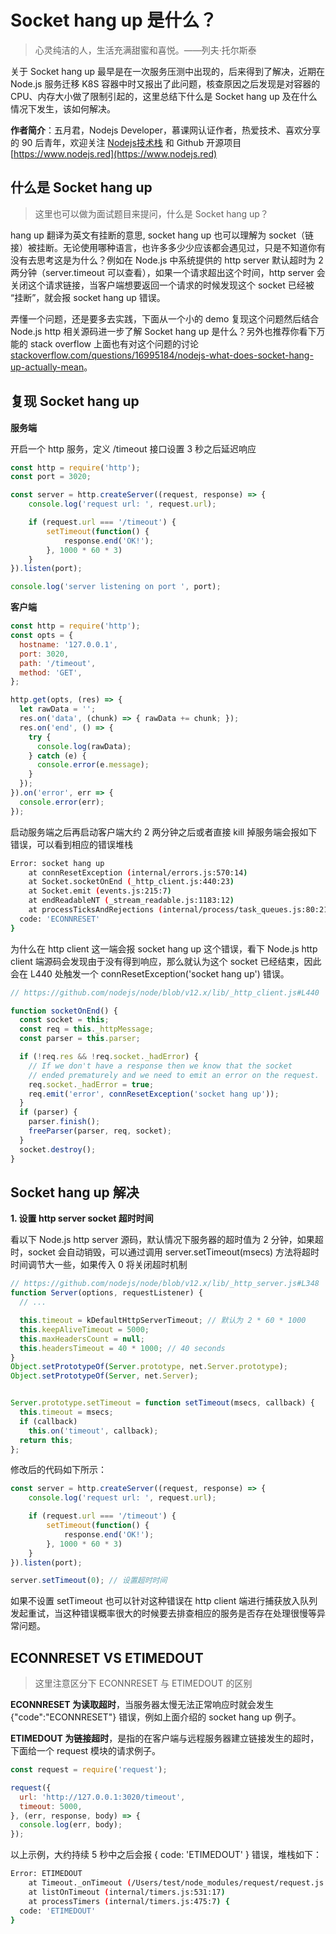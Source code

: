 # Socket hang up 是什么？

> 心灵纯洁的人，生活充满甜蜜和喜悦。——列夫·托尔斯泰

关于 Socket hang up 最早是在一次服务压测中出现的，后来得到了解决，近期在 Node.js 服务迁移 K8S 容器中时又报出了此问题，核查原因之后发现是对容器的 CPU、内存大小做了限制引起的，这里总结下什么是 Socket hang up 及在什么情况下发生，该如何解决。

**作者简介**：五月君，Nodejs Developer，慕课网认证作者，热爱技术、喜欢分享的 90 后青年，欢迎关注 [Nodejs技术栈](https://nodejsred.oss-cn-shanghai.aliyuncs.com/node_roadmap_wx.jpg?x-oss-process=style/may) 和 Github 开源项目 [https://www.nodejs.red](https://www.nodejs.red)

## 什么是 Socket hang up

> 这里也可以做为面试题目来提问，什么是 Socket hang up？

hang up 翻译为英文有挂断的意思, socket hang up 也可以理解为 socket（链接）被挂断。无论使用哪种语言，也许多多少少应该都会遇见过，只是不知道你有没有去思考这是为什么？例如在 Node.js 中系统提供的 http server 默认超时为 2 两分钟（server.timeout 可以查看），如果一个请求超出这个时间，http server 会关闭这个请求链接，当客户端想要返回一个请求的时候发现这个 socket 已经被 “挂断”，就会报 socket hang up 错误。

弄懂一个问题，还是要多去实践，下面从一个小的 demo 复现这个问题然后结合 Node.js http 相关源码进一步了解 Socket hang up 是什么？另外也推荐你看下万能的 stack overflow 上面也有对这个问题的讨论 [stackoverflow.com/questions/16995184/nodejs-what-does-socket-hang-up-actually-mean](https://stackoverflow.com/questions/16995184/nodejs-what-does-socket-hang-up-actually-mean)。

## 复现 Socket hang up

**服务端**

开启一个 http 服务，定义 /timeout 接口设置 3 秒之后延迟响应

```js
const http = require('http');
const port = 3020;

const server = http.createServer((request, response) => {
    console.log('request url: ', request.url);

    if (request.url === '/timeout') {
        setTimeout(function() {
            response.end('OK!');
        }, 1000 * 60 * 3)
    }
}).listen(port);

console.log('server listening on port ', port);
```

**客户端**

```js
const http = require('http');
const opts = {
  hostname: '127.0.0.1',
  port: 3020,
  path: '/timeout',
  method: 'GET',
};

http.get(opts, (res) => {
  let rawData = '';
  res.on('data', (chunk) => { rawData += chunk; });
  res.on('end', () => {
    try {
      console.log(rawData);
    } catch (e) {
      console.error(e.message);
    }
  });
}).on('error', err => {
  console.error(err);
});
```

启动服务端之后再启动客户端大约 2 两分钟之后或者直接 kill 掉服务端会报如下错误，可以看到相应的错误堆栈

```bash
Error: socket hang up
    at connResetException (internal/errors.js:570:14)
    at Socket.socketOnEnd (_http_client.js:440:23)
    at Socket.emit (events.js:215:7)
    at endReadableNT (_stream_readable.js:1183:12)
    at processTicksAndRejections (internal/process/task_queues.js:80:21) {
  code: 'ECONNRESET'
}
```

为什么在 http client 这一端会报 socket hang up 这个错误，看下 Node.js http client 端源码会发现由于没有得到响应，那么就认为这个 socket 已经结束，因此会在 L440 处触发一个 connResetException('socket hang up') 错误。

```js
// https://github.com/nodejs/node/blob/v12.x/lib/_http_client.js#L440

function socketOnEnd() {
  const socket = this;
  const req = this._httpMessage;
  const parser = this.parser;

  if (!req.res && !req.socket._hadError) {
    // If we don't have a response then we know that the socket
    // ended prematurely and we need to emit an error on the request.
    req.socket._hadError = true;
    req.emit('error', connResetException('socket hang up'));
  }
  if (parser) {
    parser.finish();
    freeParser(parser, req, socket);
  }
  socket.destroy();
}
```

## Socket hang up 解决

**1. 设置 http server socket 超时时间**

看以下 Node.js http server 源码，默认情况下服务器的超时值为 2 分钟，如果超时，socket 会自动销毁，可以通过调用 server.setTimeout(msecs) 方法将超时时间调节大一些，如果传入 0 将关闭超时机制

```js
// https://github.com/nodejs/node/blob/v12.x/lib/_http_server.js#L348
function Server(options, requestListener) {
  // ...

  this.timeout = kDefaultHttpServerTimeout; // 默认为 2 * 60 * 1000
  this.keepAliveTimeout = 5000;
  this.maxHeadersCount = null;
  this.headersTimeout = 40 * 1000; // 40 seconds
}
Object.setPrototypeOf(Server.prototype, net.Server.prototype);
Object.setPrototypeOf(Server, net.Server);


Server.prototype.setTimeout = function setTimeout(msecs, callback) {
  this.timeout = msecs;
  if (callback)
    this.on('timeout', callback);
  return this;
};
```

修改后的代码如下所示：

```js
const server = http.createServer((request, response) => {
    console.log('request url: ', request.url);

    if (request.url === '/timeout') {
        setTimeout(function() {
            response.end('OK!');
        }, 1000 * 60 * 3)
    }
}).listen(port);

server.setTimeout(0); // 设置超时时间
```

如果不设置 setTimeout 也可以针对这种错误在 http client 端进行捕获放入队列发起重试，当这种错误概率很大的时候要去排查相应的服务是否存在处理很慢等异常问题。

## ECONNRESET VS ETIMEDOUT

> 这里注意区分下 ECONNRESET 与 ETIMEDOUT 的区别

**ECONNRESET 为读取超时**，当服务器太慢无法正常响应时就会发生 {"code":"ECONNRESET"} 错误，例如上面介绍的 socket hang up 例子。

**ETIMEDOUT 为链接超时**，是指的在客户端与远程服务器建立链接发生的超时，下面给一个 request 模块的请求例子。

```js
const request = require('request');

request({
  url: 'http://127.0.0.1:3020/timeout',
  timeout: 5000,
}, (err, response, body) => {
  console.log(err, body);
});
```

以上示例，大约持续 5 秒中之后会报 { code: 'ETIMEDOUT' } 错误，堆栈如下：

```bash
Error: ETIMEDOUT
    at Timeout._onTimeout (/Users/test/node_modules/request/request.js:677:15)
    at listOnTimeout (internal/timers.js:531:17)
    at processTimers (internal/timers.js:475:7) {
  code: 'ETIMEDOUT'
}
```